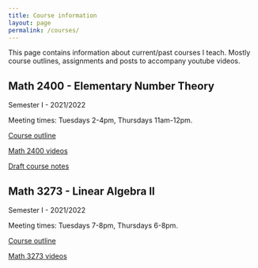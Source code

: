 ```yaml
---
title: Course information
layout: page
permalink: /courses/
---
```

This page contains information about current/past courses I teach. Mostly course outlines, assignments and posts to accompany youtube videos.

## Math 2400 - Elementary Number Theory ##

Semester I - 2021/2022

Meeting times: Tuesdays 2-4pm, Thursdays 11am-12pm.

[Course outline](/courses/math-2400/math-2400-course-outline)

[Math 2400 videos](/courses/math-2400/Math-2400-videos)

[Draft course notes](/courses/math-2400/Math2400notes.pdf)

## Math 3273 - Linear Algebra II

Semester I - 2021/2022

Meeting times: Tuesdays 7-8pm, Thursdays 6-8pm.

[Course outline](/courses/math-3237/math-3273-course-outline)

[Math 3273 videos](/courses/math-3273/Math-3273-videos)
